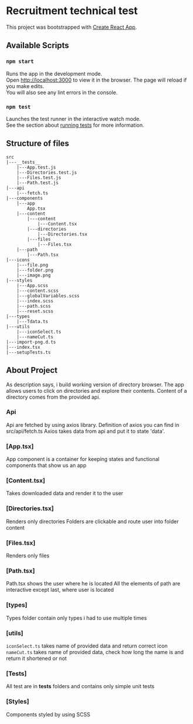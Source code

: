 # Recruitment technical test

This project was bootstrapped with [Create React App](https://github.com/facebook/create-react-app).

## Available Scripts

### `npm start`

Runs the app in the development mode.\
Open [http://localhost:3000](http://localhost:3000) to view it in the browser.
The page will reload if you make edits.\
You will also see any lint errors in the console.

### `npm test`

Launches the test runner in the interactive watch mode.\
See the section about [running tests](https://facebook.github.io/create-react-app/docs/running-tests) for more information.

## Structure of files

    src
    |---__tests__
        |---App.test.js
        |---Directories.test.js
        |---Files.test.js
        |---Path.test.js
    |---api
        |---fetch.ts
    |---components
        |---app
            App.tsx
        |---content
            |---content
                |---Content.tsx
            |---directories
                |---Directories.tsx
            |---files
                |---Files.tsx
        |---path
            |---Path.tsx
    |---icons
        |---file.png
        |---folder.png
        |---image.png
    |---styles
        |---App.scss
        |---content.scss
        |---globalVariables.scss
        |---index.scss
        |---path.scss
        |---reset.scss
    |---types
        |---Tdata.ts
    |---utils
        |---iconSelect.ts
        |---nameCut.ts
    |---import-png.d.ts
    |---index.tsx
    |---setupTests.ts

## About Project
As description says, i build working version of directory browser.
The app allows users to click on directories and explore their contents.
Content of a directory comes from the provided api.

### Api
Api are fetched by using axios library.
Definition of axios you can find in src/api/fetch.ts
Axios takes data from api and put it to state 'data'.

### [App.tsx]
App component is a container for keeping states and functional components that show us an app

### [Content.tsx]
Takes downloaded data and render it to the user

### [Directories.tsx]
Renders only directories
Folders are clickable and route user into folder content

### [Files.tsx]
Renders only files

### [Path.tsx]
Path.tsx shows the user where he is located
All the elements of path are interactive except last, where user is located

### [types]
Types folder contain only types i had to use multiple times

### [utils]
`iconSelect.ts`
    takes name of provided data and return correct icon
`nameCut.ts`
    takes name of provided data, check how long the name is and return it shortened or not

### [Tests]
All test are in __tests__ folders and contains only simple unit tests

### [Styles]
Components styled by using SCSS

